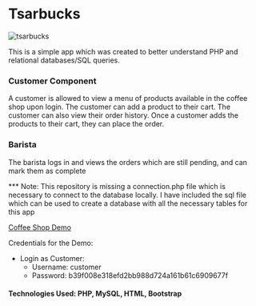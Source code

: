 # Tsarbucks

![tsarbucks](https://user-images.githubusercontent.com/20608379/39555270-dd404416-4e2c-11e8-92ae-3d2d64d2bf3d.png)

This is a simple app which was created to better understand PHP and relational databases/SQL queries.

### Customer Component
A customer is allowed to view a menu of products available in the coffee shop upon login. The customer can add a product to their cart. The customer can also view their order history. Once a customer adds the products to their cart, they can place the order.
### Barista
The barista logs in and views the orders which are still pending, and can mark them as complete

*** Note: This repository is missing a connection.php file which is necessary to connect to the database locally. I have included the sql file which can be used to create a database with all the necessary tables for this app

[Coffee Shop Demo](https://tsarbucks.herokuapp.com)

Credentials for the Demo: 
* Login as Customer:
  - Username: customer
  - Password: b39f008e318efd2bb988d724a161b61c6909677f

#### Technologies Used: PHP, MySQL, HTML, Bootstrap
